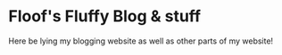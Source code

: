 # Floof's Fluffy Blog & stuff

Here be lying my blogging website as well as other parts of my website!
